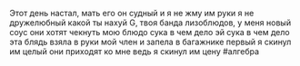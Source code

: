 Этот день настал, мать его он судный
и я не жму им руки я не дружелюбный
какой ты нахуй G, твоя банда лизоблюдов, у меня новый соус 
они хотят чекнуть мою блюдо
сука в чем дело эй сука в чем дело
эта блядь взяла в руки мой член и запела
в багажнике первый я скинул им целый они приходят ко мне ведь я скинул им цену
#алгебра